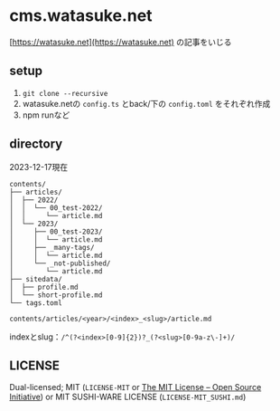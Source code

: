 # cms.watasuke.net

[https://watasuke.net](https://watasuke.net) の記事をいじる

## setup

1. `git clone --recursive`
2. watasuke.netの `config.ts` とback/下の `config.toml` をそれぞれ作成
3. npm runなど

## directory

2023-12-17現在

```
contents/
├── articles/
│  ├── 2022/
│  │  └── 00_test-2022/
│  │     └── article.md
│  └── 2023/
│     ├── 00_test-2023/
│     │  └── article.md
│     ├── _many-tags/
│     │  └── article.md
│     └── _not-published/
│        └── article.md
├── sitedata/
│  ├── profile.md
│  └── short-profile.md
└── tags.toml
```

`contents/articles/<year>/<index>_<slug>/article.md`

indexとslug：`/^(?<index>[0-9]{2})?_(?<slug>[0-9a-z\-]+)/`

## LICENSE

Dual-licensed; MIT (`LICENSE-MIT` or [The MIT License – Open Source Initiative](https://opensource.org/license/mit/)) or MIT SUSHI-WARE LICENSE (`LICENSE-MIT_SUSHI.md`)
